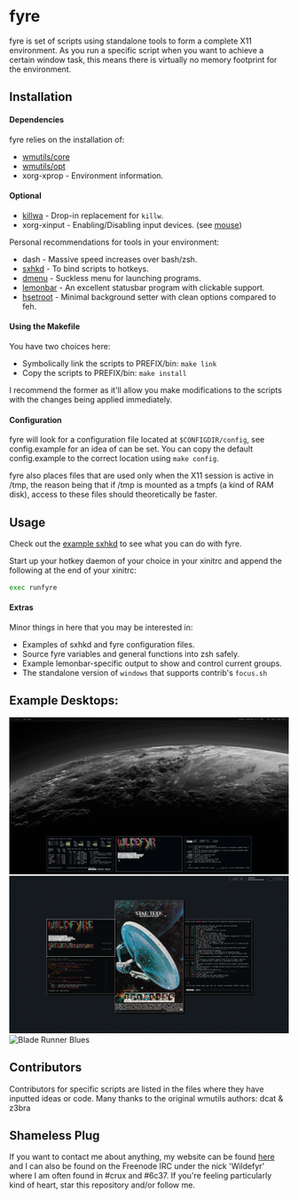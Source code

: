 # fyre

fyre is set of scripts using standalone tools to form a complete X11
environment. As you run a specific script when you want to achieve a certain
window task, this means there is virtually no memory footprint for the
environment.

## Installation

#### Dependencies

fyre relies on the installation of:

- [wmutils/core](https://github.com/wmutils/core)
- [wmutils/opt](https://github.com/wmutils/opt)
- xorg-xprop - Environment information.

#### Optional

- [killwa](https://github.com/wmutils/contrib/tree/master/killwa) - Drop-in replacement for `killw`.
- xorg-xinput - Enabling/Disabling input devices. (see [mouse](https://github.com/wildefyr/fyre/blob/master/mouse))

Personal recommendations for tools in your environment:

- dash - Massive speed increases over bash/zsh.
- [sxhkd](https://github.com/baskerville/sxhkd) - To bind scripts to hotkeys.
- [dmenu](http://tools.suckless.org/dmenu/) - Suckless menu for launching programs.
- [lemonbar](https://github.com/baskerville/bar) - An excellent statusbar program with clickable support.
- [hsetroot](https://github.com/elmiko/hsetroot) - Minimal background setter with clean options compared to feh.

#### Using the Makefile

You have two choices here:

- Symbolically link the scripts to PREFIX/bin: `make link`
- Copy the scripts to PREFIX/bin: `make install`

I recommend the former as it'll allow you make modifications to the scripts
with the changes being applied immediately.

#### Configuration

fyre will look for a configuration file located at `$CONFIGDIR/config`, see
config.example for an idea of can be set. You can copy the default
config.example to the correct location using `make config`.

fyre also places files that are used only when the X11 session is active in
/tmp, the reason being that if /tmp is mounted as a tmpfs (a kind of RAM disk),
access to these files should theoretically be faster.

## Usage

Check out the [example
sxhkd](https://raw.githubusercontent.com/wildefyr/fyre/master/sxhkdc.example) to
see what you can do with fyre.

Start up your hotkey daemon of your choice in your xinitrc and append the
following at the end of your xinitrc:

```bash
exec runfyre
```

#### Extras

Minor things in here that you may be interested in:

- Examples of sxhkd and fyre configuration files.
- Source fyre variables and general functions into zsh safely.
- Example lemonbar-specific output to show and control current groups.
- The standalone version of `windows` that supports contrib's `focus.sh`

## Example Desktops:

![The Belly of the Beast](/extras/desktops/thebellyofthebeast.png)
![The Final Frontier](/extras/desktops/thefinalfrontier.png)
![Blade Runner Blues](/extras/desktops/blarerunnerblues.png)

## Contributors

Contributors for specific scripts are listed in the files where they have
inputted ideas or code. Many thanks to the original wmutils authors: dcat &
z3bra

## Shameless Plug

If you want to contact me about anything, my website can be found
[here](https://fyrious.ninja) and I can also be found on the Freenode IRC under
the nick 'Wildefyr' where I am often found in #crux and #6c37. If you're feeling
particularly kind of heart, star this repository and/or follow me.
